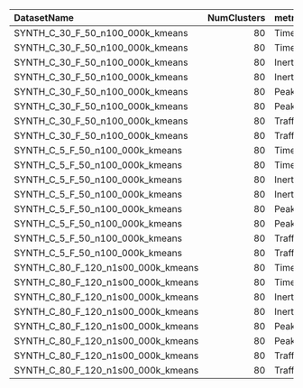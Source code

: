 | DatasetName                        |   NumClusters | metric     | baseline   | compare_suite   |   baseline_value |   compare_value |      Rel |   Improvement_% |   n_pairs |
|:-----------------------------------|--------------:|:-----------|:-----------|:----------------|-----------------:|----------------:|---------:|----------------:|----------:|
| SYNTH_C_30_F_50_n100_000k_kmeans   |            80 | Time       | Double     | Hybrid          |      9.40183     |     8.03052     | 0.854145 |    14.5855      |         7 |
| SYNTH_C_30_F_50_n100_000k_kmeans   |            80 | Time       | Single     | Hybrid          |      5.56301     |     8.03052     | 1.44356  |   -44.3558      |         7 |
| SYNTH_C_30_F_50_n100_000k_kmeans   |            80 | Inertia    | Double     | Hybrid          |      4.89316e+06 |     4.89313e+06 | 0.999993 |     0.000679597 |         7 |
| SYNTH_C_30_F_50_n100_000k_kmeans   |            80 | Inertia    | Single     | Hybrid          |      4.86536e+06 |     4.89313e+06 | 1.00571  |    -0.570675    |         7 |
| SYNTH_C_30_F_50_n100_000k_kmeans   |            80 | PeakMB     | Double     | Hybrid          |    301.76        |   276.417       | 0.916018 |     8.39824     |         7 |
| SYNTH_C_30_F_50_n100_000k_kmeans   |            80 | PeakMB     | Single     | Hybrid          |    275.794       |   276.417       | 1.00226  |    -0.225957    |         7 |
| SYNTH_C_30_F_50_n100_000k_kmeans   |            80 | TrafficRel | Double     | Hybrid          |      0.959184    |     0.785714    | 0.819149 |    18.0851      |         7 |
| SYNTH_C_30_F_50_n100_000k_kmeans   |            80 | TrafficRel | Single     | Hybrid          |      0.494082    |     0.785714    | 1.59025  |   -59.0252      |         7 |
| SYNTH_C_5_F_50_n100_000k_kmeans    |            80 | Time       | Double     | Hybrid          |      9.75663     |     7.72079     | 0.791338 |    20.8662      |         7 |
| SYNTH_C_5_F_50_n100_000k_kmeans    |            80 | Time       | Single     | Hybrid          |      5.16414     |     7.72079     | 1.49508  |   -49.5077      |         7 |
| SYNTH_C_5_F_50_n100_000k_kmeans    |            80 | Inertia    | Double     | Hybrid          |      4.61856e+06 |     4.61859e+06 | 1.00001  |    -0.000504157 |         7 |
| SYNTH_C_5_F_50_n100_000k_kmeans    |            80 | Inertia    | Single     | Hybrid          |      4.59391e+06 |     4.61859e+06 | 1.00537  |    -0.537076    |         7 |
| SYNTH_C_5_F_50_n100_000k_kmeans    |            80 | PeakMB     | Double     | Hybrid          |    423.454       |   391.996       | 0.92571  |     7.429       |         7 |
| SYNTH_C_5_F_50_n100_000k_kmeans    |            80 | PeakMB     | Single     | Hybrid          |    394.819       |   391.996       | 0.992849 |     0.71509     |         7 |
| SYNTH_C_5_F_50_n100_000k_kmeans    |            80 | TrafficRel | Double     | Hybrid          |      1           |     0.785714    | 0.785714 |    21.4286      |         7 |
| SYNTH_C_5_F_50_n100_000k_kmeans    |            80 | TrafficRel | Single     | Hybrid          |      0.5         |     0.785714    | 1.57143  |   -57.1429      |         7 |
| SYNTH_C_80_F_120_n1s00_000k_kmeans |            80 | Time       | Double     | Hybrid          |      4.2228      |     3.21641     | 0.761678 |    23.8322      |         7 |
| SYNTH_C_80_F_120_n1s00_000k_kmeans |            80 | Time       | Single     | Hybrid          |      2.44806     |     3.21641     | 1.31386  |   -31.3863      |         7 |
| SYNTH_C_80_F_120_n1s00_000k_kmeans |            80 | Inertia    | Double     | Hybrid          |      7.21106e+07 |     7.21105e+07 | 0.999999 |     0.000148222 |         7 |
| SYNTH_C_80_F_120_n1s00_000k_kmeans |            80 | Inertia    | Single     | Hybrid          |      7.00797e+07 |     7.21105e+07 | 1.02898  |    -2.8978      |         7 |
| SYNTH_C_80_F_120_n1s00_000k_kmeans |            80 | PeakMB     | Double     | Hybrid          |    539.664       |   491.659       | 0.911046 |     8.89537     |         7 |
| SYNTH_C_80_F_120_n1s00_000k_kmeans |            80 | PeakMB     | Single     | Hybrid          |    491.663       |   491.659       | 0.999992 |     0.00083309  |         7 |
| SYNTH_C_80_F_120_n1s00_000k_kmeans |            80 | TrafficRel | Double     | Hybrid          |      0.921053    |     0.656015    | 0.712245 |    28.7755      |         7 |
| SYNTH_C_80_F_120_n1s00_000k_kmeans |            80 | TrafficRel | Single     | Hybrid          |      0.490602    |     0.656015    | 1.33716  |   -33.7165      |         7 |